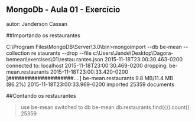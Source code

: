 ## MongoDb - Aula 01 - Exercício

autor: Janderson Cassan

##Importando os restaurantes

C:\Program Files\MongoDB\Server\3.0\bin>mongoimport --db be-mean --collection re
staurants --drop --file c:\Users\Jande\Desktop\Dagora-bemean\exercises\01\restau
rantes.json
2015-11-18T23:00:30.463-0200    connected to: localhost
2015-11-18T23:00:30.469-0200    dropping: be-mean.restaurants
2015-11-18T23:00:33.420-0200    [####################....] be-mean.restaurants
9.8 MB/11.4 MB (86.2%)
2015-11-18T23:00:33.969-0200    imported 25359 documents

##Contando os restaurantes

> use be-mean
switched to db be-mean
> db.restaurants.find({}).count()
25359
>
